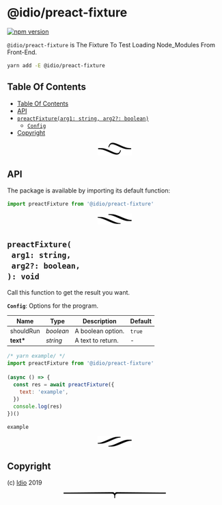 # @idio/preact-fixture

[![npm version](https://badge.fury.io/js/@idio/preact-fixture.svg)](https://npmjs.org/package/@idio/preact-fixture)

`@idio/preact-fixture` is The Fixture To Test Loading Node_Modules From Front-End.

```sh
yarn add -E @idio/preact-fixture
```

## Table Of Contents

- [Table Of Contents](#table-of-contents)
- [API](#api)
- [`preactFixture(arg1: string, arg2?: boolean)`](#mynewpackagearg1-stringarg2-boolean-void)
  * [`Config`](#type-config)
- [Copyright](#copyright)

<p align="center"><a href="#table-of-contents"><img src=".documentary/section-breaks/0.svg?sanitize=true"></a></p>

## API

The package is available by importing its default function:

```js
import preactFixture from '@idio/preact-fixture'
```

<p align="center"><a href="#table-of-contents"><img src=".documentary/section-breaks/1.svg?sanitize=true"></a></p>

## `preactFixture(`<br/>&nbsp;&nbsp;`arg1: string,`<br/>&nbsp;&nbsp;`arg2?: boolean,`<br/>`): void`

Call this function to get the result you want.

__<a name="type-config">`Config`</a>__: Options for the program.

|   Name    |   Type    |    Description    | Default |
| --------- | --------- | ----------------- | ------- |
| shouldRun | _boolean_ | A boolean option. | `true`  |
| __text*__ | _string_  | A text to return. | -       |

```js
/* yarn example/ */
import preactFixture from '@idio/preact-fixture'

(async () => {
  const res = await preactFixture({
    text: 'example',
  })
  console.log(res)
})()
```
```
example
```

<p align="center"><a href="#table-of-contents"><img src=".documentary/section-breaks/2.svg?sanitize=true"></a></p>

## Copyright

(c) [Idio][1] 2019

[1]: https://idio.cc

<p align="center"><a href="#table-of-contents"><img src=".documentary/section-breaks/-1.svg?sanitize=true"></a></p>
